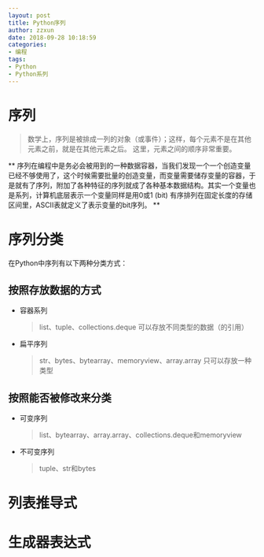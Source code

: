 ```yaml
---
layout: post
title: Python序列
author: zzxun
date: 2018-09-28 10:18:59
categories:
- 编程
tags:
- Python
- Python系列
---
```


# 序列 #

>数学上，序列是被排成一列的对象（或事件）；这样，每个元素不是在其他元素之前，就是在其他元素之后。 这里，元素之间的顺序非常重要。

** 序列在编程中是务必会被用到的一种数据容器，当我们发现一个一个创造变量已经不够使用了，这个时候需要批量的创造变量，而变量需要储存变量的容器，于是就有了序列，附加了各种特征的序列就成了各种基本数据结构。其实一个变量也是系列，计算机底层表示一个变量同样是用0或1 (bit) 有序排列在固定长度的存储区间里，ASCII表就定义了表示变量的bit序列。 **

# 序列分类 #

在Python中序列有以下两种分类方式：

## 按照存放数据的方式 ##

+ 容器系列
  > list、tuple、collections.deque  可以存放不同类型的数据（的引用）
+ 扁平序列
  > str、bytes、bytearray、memoryview、array.array 只可以存放一种类型

## 按照能否被修改来分类 ##

+ 可变序列
  > list、bytearray、array.array、collections.deque和memoryview
+ 不可变序列
  > tuple、str和bytes

# 列表推导式 #

# 生成器表达式 #
